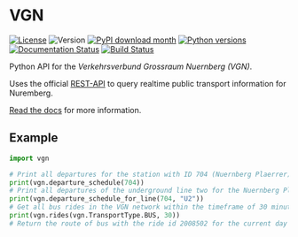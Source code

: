 # VGN

[![License](https://img.shields.io/badge/License-MIT-yellow.svg)](https://opensource.org/licenses/MIT)
![Version](https://img.shields.io/pypi/v/vgn)
[![PyPI download month](https://img.shields.io/pypi/dm/vgn.svg)](https://pypi.python.org/pypi/vgn/)
[![Python versions](https://img.shields.io/pypi/pyversions/vgn.svg)](https://img.shields.io/pypi/pyversions/vgn)
[![Documentation Status](https://readthedocs.org/projects/vgn/badge/?version=latest)](https://vgn.readthedocs.io/en/latest/?badge=latest)
[![Build Status](https://gitlab.com/becheran/vgn_ci_job/badges/master/pipeline.svg)](https://gitlab.com/becheran/vgn_ci_job/pipelines)

Python API for the *Verkehrsverbund Grossraum Nuernberg (VGN)*.

Uses the official [REST-API](https://start.vag.de/dm/) to query realtime public transport information for Nuremberg.

[Read the docs](https://vgn.readthedocs.io/en/latest/) for more information.

## Example

``` python
import vgn

# Print all departures for the station with ID 704 (Nuernberg Plaerrer)
print(vgn.departure_schedule(704))
# Print all departures of the underground line two for the Nuernberg Plaerrer station
print(vgn.departure_schedule_for_line(704, "U2"))
# Get all bus rides in the VGN network within the timeframe of 30 minutes
print(vgn.rides(vgn.TransportType.BUS, 30))
# Return the route of bus with the ride id 2008502 for the current day
```
